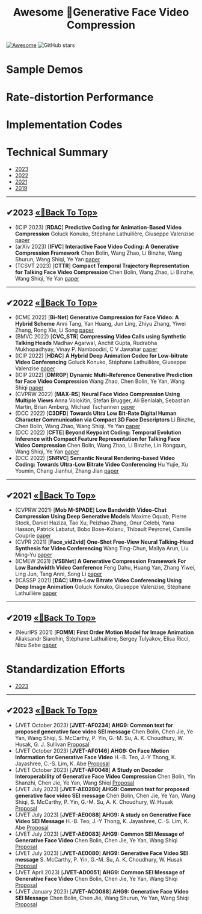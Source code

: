 # <p align=center> Awesome 🎉Generative Face Video Compression </p>
<!--# <p align=center>`# Awesome 🎉Generative Face Video Compression🎉`</p>-->


[![Awesome](https://cdn.rawgit.com/sindresorhus/awesome/d7305f38d29fed78fa85652e3a63e154dd8e8829/media/badge.svg)](https://github.com/sindresorhus/awesome)  ![GitHub stars](https://github.com/Berlin0610/Awesome-Generative-Face-Video-Compression.svg?color=red) 

# Sample Demos

# Rate-distortion Performance

# Implementation Codes


# Technical Summary



- [2023](#Paper2023)
- [2022](#Paper2022)
- [2021](#Paper2021)
- [2019](#Paper2019)
---
## <span id="Paper2023">✔2023 </span> [       «🎯Back To Top»       ](#)
- (ICIP 2023) [**RDAC**] **Predictive Coding for Animation-Based Video Compression** Goluck Konuko, Stéphane Lathuilière, Giuseppe Valenzise [paper](https://ieeexplore.ieee.org/stamp/stamp.jsp?arnumber=10222205)
- (arXiv 2023) [**IFVC**] **Interactive Face Video Coding: A Generative Compression Framework** Chen Bolin, Wang Zhao, Li Binzhe, Wang Shurun, Wang Shiqi, Ye Yan [paper](https://arxiv.org/pdf/2302.09919.pdf)
- (TCSVT 2023) [**CTTR**] **Compact Temporal Trajectory Representation for Talking Face Video Compression** Chen Bolin, Wang Zhao, Li Binzhe, Wang Shiqi, Ye Yan [paper](https://ieeexplore.ieee.org/stamp/stamp.jsp?tp=&arnumber=10109861)
  
---
## <span id="Paper2022">✔2022 </span> [       «🎯Back To Top»       ](#)
- (ICME 2022) [**Bi-Net**] **Generative Compression for Face Video: A Hybrid Scheme** Anni Tang, Yan Huang, Jun Ling, Zhiyu Zhang, Yiwei Zhang, Rong Xie, Li Song [paper](https://ieeexplore.ieee.org/stamp/stamp.jsp?tp=&arnumber=9859867)
- (BMVC 2022) [**CVC_STR**] **Compressing Video Calls using Synthetic Talking Heads** Madhav Agarwal, Anchit Gupta, Rudrabha Mukhopadhyay, Vinay P. Namboodiri, C V Jawahar [paper](https://arxiv.org/pdf/2210.03692.pdf)
- (ICIP 2022) [**HDAC**] **A Hybrid Deep Animation Codec for Low-bitrate Video Conferencing** Goluck Konuko, Stéphane Lathuilière, Giuseppe Valenzise [paper](https://arxiv.org/pdf/2207.13530.pdf)
- (ICIP 2022) [**DMRGP**] **Dynamic Multi-Reference Generative Prediction for Face Video Compression** Wang Zhao, Chen Bolin, Ye Yan, Wang Shiqi [paper](https://ieeexplore.ieee.org/stamp/stamp.jsp?tp=&arnumber=9897729)
- (CVPRW 2022) [**MAX-RS**] **Neural Face Video Compression Using Multiple Views** Anna Volokitin, Stefan Brugger, Ali Benlalah, Sebastian Martin, Brian Amberg, Michael Tschannen [paper](https://openaccess.thecvf.com/content/CVPR2022W/CLIC/papers/Volokitin_Neural_Face_Video_Compression_Using_Multiple_Views_CVPRW_2022_paper.pdf)
- (DCC 2022) [**C3DFD**] **Towards Ultra Low Bit-Rate Digital Human Character Communication via Compact 3D Face Descriptors** Li Binzhe, Chen Bolin, Wang Zhao, Wang Shiqi, Ye Yan [paper](https://ieeexplore.ieee.org/stamp/stamp.jsp?tp=&arnumber=9810765)
- (DCC 2022) [**CFTE**] **Beyond Keypoint Coding: Temporal Evolution Inference with Compact Feature Representation for Talking Face Video Compression** Chen Bolin, Wang Zhao, Li Binzhe, Lin Rongqun, Wang Shiqi, Ye Yan [paper](https://ieeexplore.ieee.org/stamp/stamp.jsp?tp=&arnumber=9810732)
- (DCC 2022) [**SNRVC**] **Semantic Neural Rendering-based Video Coding: Towards Ultra-Low Bitrate Video Conferencing** Hu Yujie, Xu Youmin, Chang Jianhui, Zhang Jian [paper](https://ieeexplore.ieee.org/stamp/stamp.jsp?tp=&arnumber=9810784)

---
## <span id="Paper2021">✔2021 </span> [       «🎯Back To Top»       ](#)
- (CVPRW 2021) [**Mob M-SPADE**] **Low Bandwidth Video-Chat Compression Using Deep Generative Models** Maxime Oquab, Pierre Stock, Daniel Haziza, Tao Xu, Peizhao Zhang, Onur Celebi, Yana Hasson, Patrick Labatut, Bobo Bose-Kolanu, Thibault Peyronel, Camille Couprie [paper](https://openaccess.thecvf.com/content/CVPR2021W/MAI/papers/Oquab_Low_Bandwidth_Video-Chat_Compression_Using_Deep_Generative_Models_CVPRW_2021_paper.pdf)
- (CVPR 2021) [**Face_vid2vid**] **One-Shot Free-View Neural Talking-Head Synthesis for Video Conferencing** Wang Ting-Chun, Mallya Arun, Liu Ming-Yu [paper](https://openaccess.thecvf.com/content/CVPR2021/papers/Wang_One-Shot_Free-View_Neural_Talking-Head_Synthesis_for_Video_Conferencing_CVPR_2021_paper.pdf)
- (ICMEW 2021) [**VSBNet**] **A Generative Compression Framework For Low Bandwidth Video Conference** Feng Dahu, Huang Yan, Zhang Yiwei, Ling Jun, Tang Anni, Song Li [paper](https://ieeexplore.ieee.org/stamp/stamp.jsp?tp=&arnumber=9455985)
- (ICASSP 2021) [**DAC**] **Ultra-Low Bitrate Video Conferencing Using Deep Image Animation** Goluck Konuko, Giuseppe Valenzise, Stéphane Lathuilière [paper](https://ieeexplore.ieee.org/stamp/stamp.jsp?tp=&arnumber=9414731)

---
## <span id="Paper2019">✔2019 </span> [       «🎯Back To Top»       ](#)
- (NeurIPS 2021) [**FOMM**] **First Order Motion Model for Image Animation** Aliaksandr Siarohin, Stéphane Lathuilière, Sergey Tulyakov, Elisa Ricci, Nicu Sebe [paper](https://proceedings.neurips.cc/paper_files/paper/2019/file/31c0b36aef265d9221af80872ceb62f9-Paper.pdf)


# Standardization Efforts

- [2023](#Proposal2023)

---
## <span id="Proposal2023">✔2023 </span> [       «🎯Back To Top»       ](#)
- (JVET October 2023) [**JVET-AF0234**] **AHG9: Common text for proposed generative face video SEI message** Chen Bolin, Chen Jie, Ye Yan, Wang Shiqi, S. McCarthy, P. Yin, G.-M. Su, A. K. Choudhury, W. Husak, G. J. Sullivan [Proposal](https://jvet-experts.org/doc_end_user/current_document.php?id=13497)
- (JVET October 2023) [**JVET-AF0146**] **AHG9: On Face Motion Information for Generative Face Video** H.-B. Teo, J.-Y Thong, K. Jayashree, C.-S. Lim, K. Abe [Proposal](https://jvet-experts.org/doc_end_user/current_document.php?id=13404)
- (JVET October 2023) [**JVET-AF0048**] **A Study on Decoder Interoperability of Generative Face Video Compression** Chen Bolin, Yin Shanzhi, Chen Jie, Ye Yan, Wang Shiqi [Proposal](https://jvet-experts.org/doc_end_user/current_document.php?id=13296)
- (JVET July 2023) [**JVET-AE0280**] **AHG9: Common text for proposed generative face video SEI message** Chen Bolin, Chen Jie, Ye Yan, Wang Shiqi, S. McCarthy, P. Yin, G.-M. Su, A. K. Choudhury, W. Husak [Proposal](https://jvet-experts.org/doc_end_user/current_document.php?id=13243)
- (JVET July 2023) [**JVET-AE0088**] **AHG9: A study on Generative Face Video SEI Message** H.-B. Teo, J.-Y Thong, K. Jayashree, C.-S. Lim, K. Abe [Proposal](https://jvet-experts.org/doc_end_user/current_document.php?id=13036)
- (JVET July 2023) [**JVET-AE0083**] **AHG9: Common SEI Message of Generative Face Video** Chen Bolin, Chen Jie, Ye Yan, Wang Shiqi [Proposal](https://jvet-experts.org/doc_end_user/current_document.php?id=13031)
- (JVET July 2023) [**JVET-AE0080**] **AHG9: Generative Face Video SEI message** S. McCarthy, P. Yin, G.-M. Su, A. K. Choudhury, W. Husak [Proposal](https://jvet-experts.org/doc_end_user/current_document.php?id=13028)
- (JVET April 2023) [**JVET-AD0051**] **AHG9: Common SEI Message of Generative Face Video** Chen Bolin, Chen Jie, Ye Yan, Wang Shiqi [Proposal](https://jvet-experts.org/doc_end_user/current_document.php?id=12598)
- (JVET January 2023) [**JVET-AC0088**] **AHG9: Generative Face Video SEI Message** Chen Bolin, Chen Jie, Wang Shurun, Ye Yan, Wang Shiqi [Proposal](https://jvet-experts.org/doc_end_user/current_document.php?id=12290)
